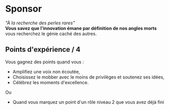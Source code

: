 # Sponsor
_"À la recherche des perles rares"_  
__Vous savez que l'innovation émane par définition de nos angles morts__ 
vous recherchez le génie caché des autres.

## Points d'expérience / 4
Vous gagnez des points quand vous :
* Amplifiez une voix non écoutée,
* Choisissez le mobber avec le moins de privilèges et soutenez ses idées,
* Célébrez les moments d'excellence.

Ou
* Quand vous marquez un point d'un rôle niveau 2 que vous avez déjà fini